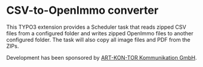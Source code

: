 # CSV-to-OpenImmo converter

This TYPO3 extension provides a Scheduler task that reads zipped CSV files
from a configured folder and writes zipped OpenImmo files to another configured
folder. The task will also copy all image files and PDF from the ZIPs.

Development has been sponsored by
[ART-KON-TOR Kommunikation GmbH](https://www.art-kon-tor.de/).
